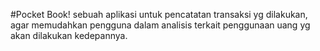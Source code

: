 #Pocket Book!
sebuah aplikasi untuk pencatatan transaksi yg dilakukan, agar memudahkan pengguna dalam analisis terkait penggunaan uang yg akan dilakukan kedepannya.
